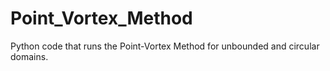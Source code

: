 # Point_Vortex_Method
Python code that runs the Point-Vortex Method for unbounded and circular domains.
